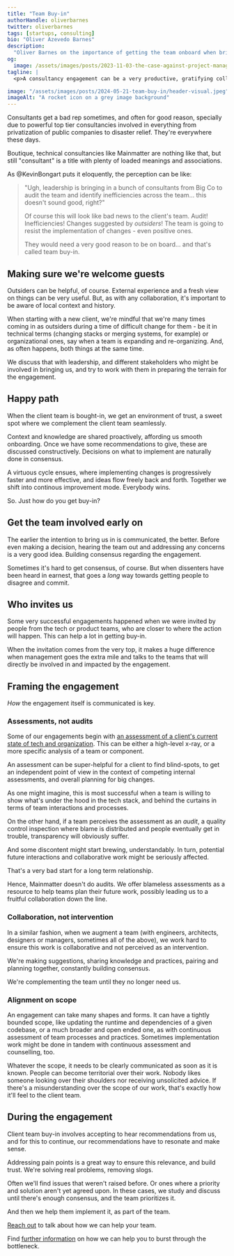 ```yaml
---
title: "Team Buy-in"
authorHandle: oliverbarnes
twitter: oliverbarnes
tags: [startups, consulting]
bio: "Oliver Azevedo Barnes"
description:
  "Oliver Barnes on the importance of getting the team onboard when bringing in a consultancy"
og:
  image: /assets/images/posts/2023-11-03-the-case-against-project-managers/og-image.jpeg
tagline: |
  <p>A consultancy engagement can be a very productive, gratifying collaborative process. That's _if_ the client team is onboard with having it come in to help</p>

image: "/assets/images/posts/2024-05-21-team-buy-in/header-visual.jpeg"
imageAlt: "A rocket icon on a grey image background"
---
```


Consultants get a bad rep sometimes, and often for good reason, specially due to powerful top tier consultancies involved in everything from privatization of public companies to disaster relief. They're everywhere these days.

Boutique, technical consultancies like Mainmatter are nothing like that, but still "consultant" is a title with plenty of loaded meanings and associations.

As @KevinBongart puts it eloquently, the perception can be like:

> "Ugh, leadership is bringing in a bunch of consultants from Big Co to audit the team and identify inefficiencies across the team… this doesn't sound good, right?"
>
> Of course this will look like bad news to the client's team. Audit! Inefficiencies! Changes suggested by _outsiders_! The team is going to resist the implementation of changes - even positive ones.
>
> They would need a very good reason to be on board... and that's called team buy-in.

## Making sure we're welcome guests

Outsiders can be helpful, of course. External experience and a fresh view on things can be very useful. But, as with any collaboration, it's important to be aware of local context and history.

When starting with a new client, we're mindful that we're many times coming in as outsiders during a time of difficult change for them - be it in technical terms (changing stacks or merging systems, for example) or organizational ones, say when a team is expanding and re-organizing. And, as often happens, both things at the same time.

We discuss that with leadership, and different stakeholders who might be involved in bringing us, and try to work with them in preparing the terrain for the engagement.

## Happy path

When the client team is bought-in, we get an environment of trust, a sweet spot where we complement the client team seamlessly. 

Context and knowledge are shared proactively, affording us smooth onboarding. Once we have some recommendations to give, these are discussed constructively. Decisions on what to implement are naturally done in consensus.

A virtuous cycle ensues, where implementing changes is progressively faster and more effective, and ideas flow freely back and forth. Together we shift into continous improvement mode. Everybody wins.

So. Just how do you get buy-in?

## Get the team involved early on

The earlier the intention to bring us in is communicated, the better. Before even making a decision, hearing the team out and addressing any concerns is a very good idea. Building consensus regarding the engagement. 

Sometimes it's hard to get consensus, of course. But when dissenters have been heard in earnest, that goes a _long_ way towards getting people to disagree and commit.

## Who invites us

Some very successful engagements happened when we were invited by people from the tech or product teams, who are closer to where the action will happen. This can help a lot in getting buy-in.

When the invitation comes from the very top, it makes a huge difference when management goes the extra mile and talks to the teams that will directly be involved in and impacted by the engagement.

## Framing the engagement

_How_ the engagement itself is communicated is key.

### Assessments, not audits

Some of our engagements begin with [an assessment of a client's current state of tech and organization](https://mainmatter.com/services/strategic-advice/). This can be either a high-level x-ray, or a more specific analysis of a team or component. 

An assessment can be super-helpful for a client to find blind-spots, to get an independent point of view in the context of competing internal assessments, and overall planning for big changes.

As one might imagine, this is most successful when a team is willing to show what's under the hood in the tech stack, and behind the curtains in terms of team interactions and processes.

On the other hand, if a team perceives the assessment as an _audit_, a quality control inspection where blame is distributed and people eventually get in trouble, transparency will obviously suffer. 

And some discontent might start brewing, understandably. In turn, potential future interactions and collaborative work might be seriously affected. 

That's a very bad start for a long term relationship.

Hence, Mainmatter doesn't do audits. We offer blameless assessments as a resource to help teams plan their future work, possibly leading us to a fruitful collaboration down the line. 


### Collaboration, not intervention

In a similar fashion, when we augment a team (with engineers, architects, designers or managers, sometimes all of the above), we work hard to ensure this work is collaborative and not perceived as an intervention.

We're making suggestions, sharing knowledge and practices, pairing and planning together, constantly building consensus.

We're complementing the team until they no longer need us. 

### Alignment on scope

An engagement can take many shapes and forms. It can have a tightly bounded scope, like updating the runtime and dependencies of a given codebase, or a much broader and open ended one, as with continuous assessment of team processes and practices. Sometimes implementation work might be done in tandem with continuous assessment and counselling, too.

Whatever the scope, it needs to be clearly communicated as soon as it is known. People can become territorial over their work. Nobody likes someone looking over their shoulders nor receiving unsolicited advice. If there's a misunderstanding over the scope of our work, that's exactly how it'll feel to the client team.

## During the engagement

Client team buy-in involves accepting to hear recommendations from us, and for this to continue, our recommendations have to resonate and make sense.

Addressing pain points is a great way to ensure this relevance, and build trust. We're solving real problems, removing slogs.

Often we'll find issues that weren't raised before. Or ones where a priority and solution aren't yet agreed upon. In these cases, we study and discuss until there's enough consensus, and the team prioritizes it.

And then we help them implement it, as part of the team.


[Reach out](/contact/) to talk about how we can help your team.

Find [further information](/startups/) on how we can help you to burst through
the bottleneck.
